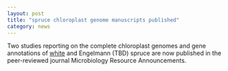 ```yaml
---  
layout: post  
title: "spruce chloroplast genome manuscripts published"  
category: news  
---  
```


Two studies reporting on the complete chloroplast genomes and gene annotations of [white](https://doi.org/10.1128/MRA.00381-19) and Engelmann (TBD) spruce are now published in the peer-reviewed journal Microbiology Resource Announcements.

